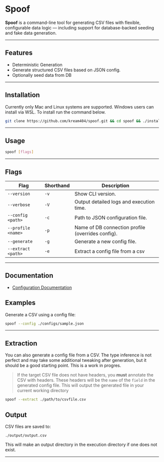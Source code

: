 # Spoof

**Spoof** is a command-line tool for generating CSV files with flexible, configurable data logic — including support for database-backed seeding and fake data generation.

---
## Features
- Deterministic Generation
- Generate structured CSV files based on JSON config.
- Optionally seed data from DB
---
## Installation

Currently only Mac and Linux systems are supported. Windows users can install via WSL. To install run the command below.

```bash
git clone https://github.com/kream404/spoof.git && cd spoof && ./install.sh
```

---

## Usage

```bash
spoof [flags]
```

---

## Flags

| Flag                      | Shorthand | Description                                         |
|---------------------------|-----------|-----------------------------------------------------|
| `--version`               | `-v`      | Show CLI version.                                   |
| `--verbose`               | `-V`      | Output detailed logs and execution time.            |
| `--config <path>`         | `-c`      | Path to JSON configuration file.                    |
| `--profile <name>`        | `-p`      | Name of DB connection profile (overrides config).   |
| `--generate`               | `-g`      | Generate a new config file.                                   |
| `--extract <path>`               | `-e`      | Extract a config file from a csv                                   |

---


## Documentation

- [Configuration Documentation](./docs/config.md)

## Examples

Generate a CSV using a config file:

```bash
spoof --config ./configs/sample.json
```
---

## Extraction

You can also generate a config file from a CSV. The type inference is not perfect and may take some additional tweaking after generation, but it should be a good starting point. This is a work in progres.

> If the target CSV file does not have headers, you **must** annotate the CSV with headers. These headers will be the `name` of the `field` in the generated config file. This will output the generated file in your current working directory

```bash
spoof --extract ./path/to/csvfile.csv
```

## Output

CSV files are saved to:

```
./output/output.csv
```

This will make an output directory in the execution directory if one does not exist.

---
